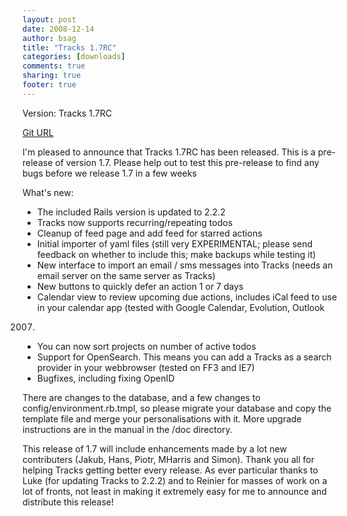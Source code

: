 ```yaml
---
layout: post
date: 2008-12-14 
author: bsag 
title: "Tracks 1.7RC" 
categories: [downloads] 
comments: true
sharing: true
footer: true
---
```


Version: Tracks 1.7RC

[Git URL](https://github.com/TracksApp/tracks/tree/1.7_branch)

I'm pleased to announce that Tracks 1.7RC has been released. This is a pre-release of version 1.7. Please help out to test this pre-release to find any bugs before we release 1.7 in a few weeks

What's new:

* The included Rails version is updated to 2.2.2
* Tracks now supports recurring/repeating todos
* Cleanup of feed page and add feed for starred actions
* Initial importer of yaml files (still very EXPERIMENTAL; please send
feedback on whether to include this; make backups while testing it)
* New interface to import an email / sms messages into Tracks (needs an
email server on the same server as Tracks)
* New buttons to quickly defer an action 1 or 7 days
* Calendar view to review upcoming due actions, includes iCal feed to
use in your calendar app (tested with Google Calendar, Evolution, Outlook
2007)
* You can now sort projects on number of active todos
* Support for OpenSearch. This means you can add a Tracks as a search
provider in your webbrowser (tested on FF3 and IE7)
* Bugfixes, including fixing OpenID

There are changes to the database, and a few changes to config/environment.rb.tmpl, so please migrate your database and copy the template file and merge your personalisations with it. More upgrade instructions are in the manual in the /doc directory.

This release of 1.7 will include enhancements made by a lot new contributers (Jakub, Hans, Piotr, MHarris and Simon). Thank you all for helping Tracks getting better every release. As ever particular thanks to Luke (for updating Tracks to 2.2.2) and to Reinier for masses of work on a lot of fronts, not least in making it extremely easy for me to announce and distribute this release! 
